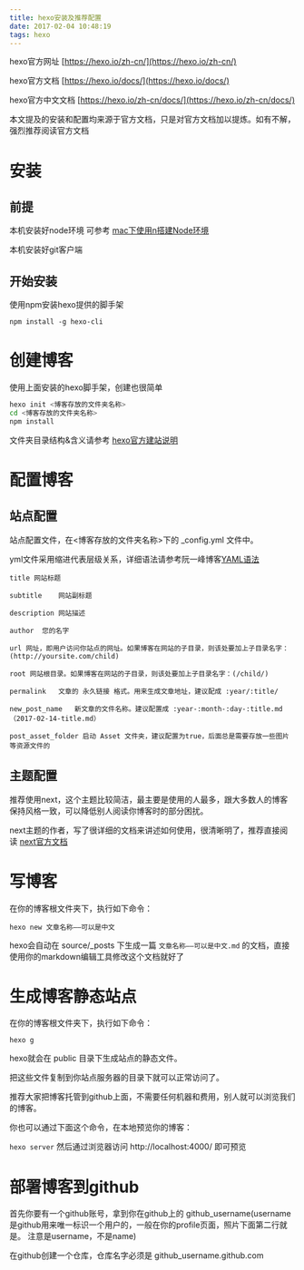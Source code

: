 ```yaml
---
title: hexo安装及推荐配置
date: 2017-02-04 10:48:19
tags: hexo
---
```


hexo官方网址 [https://hexo.io/zh-cn/](https://hexo.io/zh-cn/)

hexo官方文档 [https://hexo.io/docs/](https://hexo.io/docs/)

hexo官方中文文档 [https://hexo.io/zh-cn/docs/](https://hexo.io/zh-cn/docs/)

本文提及的安装和配置均来源于官方文档，只是对官方文档加以提炼。如有不解，强烈推荐阅读官方文档

# 安装
## 前提
本机安装好node环境 可参考 [mac下使用n搭建Node环境](2017/2017-02-06-mac下使用n搭建Node环境/)

本机安装好git客户端

## 开始安装
使用npm安装hexo提供的脚手架

` npm install -g hexo-cli `

# 创建博客
使用上面安装的hexo脚手架，创建也很简单

```  bash
hexo init <博客存放的文件夹名称>
cd <博客存放的文件夹名称>
npm install
```
文件夹目录结构&含义请参考 [hexo官方建站说明](https://hexo.io/zh-cn/docs/setup.html)

# 配置博客
## 站点配置
站点配置文件，在<博客存放的文件夹名称>下的 _config.yml 文件中。

yml文件采用缩进代表层级关系，详细语法请参考阮一峰博客[YAML语法](http://www.ruanyifeng.com/blog/2016/07/yaml.html?f=tt)

```
title 网站标题

subtitle	网站副标题

description	网站描述

author	您的名字

url	网址，即用户访问你站点的网址。如果博客在网站的子目录，则该处要加上子目录名字：(http://yoursite.com/child)

root 网站根目录。如果博客在网站的子目录，则该处要加上子目录名字：(/child/)

permalink	文章的 永久链接 格式。用来生成文章地址，建议配成 :year/:title/

new_post_name	新文章的文件名称。建议配置成 :year-:month-:day-:title.md （2017-02-14-title.md）

post_asset_folder 启动 Asset 文件夹，建议配置为true，后面总是需要存放一些图片等资源文件的
```

## 主题配置
推荐使用next，这个主题比较简洁，最主要是使用的人最多，跟大多数人的博客保持风格一致，可以降低别人阅读你博客时的部分困扰。

next主题的作者，写了很详细的文档来讲述如何使用，很清晰明了，推荐直接阅读
[next官方文档](http://theme-next.iissnan.com/getting-started.html)

# 写博客
在你的博客根文件夹下，执行如下命令：

` hexo new 文章名称——可以是中文 `

hexo会自动在 source/_posts 下生成一篇 `文章名称——可以是中文.md` 的文档，直接使用你的markdown编辑工具修改这个文档就好了

# 生成博客静态站点
在你的博客根文件夹下，执行如下命令：

` hexo g `

hexo就会在 public 目录下生成站点的静态文件。 

把这些文件复制到你站点服务器的目录下就可以正常访问了。

推荐大家把博客托管到github上面，不需要任何机器和费用，别人就可以浏览我们的博客。

你也可以通过下面这个命令，在本地预览你的博客：

` hexo server ` 然后通过浏览器访问 http://localhost:4000/ 即可预览

# 部署博客到github
首先你要有一个github账号，拿到你在github上的 github_username(username是github用来唯一标识一个用户的，一般在你的profile页面，照片下面第二行就是。 注意是username，不是name)

在github创建一个仓库，仓库名字必须是 github_username.github.com